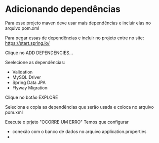 # Adicionando dependências

Para esse projeto maven deve usar mais dependências e incluir elas no arquivo pom.xml

Para pegar essas de dependências e incluir no projeto entre no site: https://start.spring.io/

Clique no ADD DEPENDENCIES...

Seelecione as dependências:

- Validation
- MySQL Driver
- Spring Data JPA
- Flyway Migration

Clique no botão EXPLORE

Seleciona e copia as dependências que serão usada e coloca no arquivo pom.xml

Execute o prjeto "OCORRE UM ERRO"
Temos que configurar 

- conexão com o banco de dados no arquivo application.properties
- 